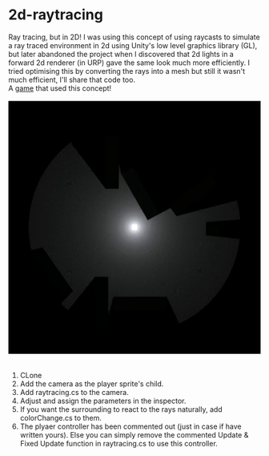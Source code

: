 # 2d-raytracing
Ray tracing, but in 2D!
I was using this concept of using raycasts to simulate a ray traced environment in 2d using Unity's low level graphics library (GL), but later abandoned the project when I discovered that 2d lights in a forward 2d renderer (in URP) gave the same look much more efficiently. I tried optimising this by converting the rays into a mesh but still it wasn't much efficient, I'll share that code too.<br>
A [game](https://makra.itch.io/two-opposites) that used this concept!<br><br>
<img src= "RTDemo.gif"><br><br>
1. CLone
2. Add the camera as the player sprite's child.
3. Add raytracing.cs to the camera.
4. Adjust and assign the parameters in the inspector.
5. If you want the surrounding to react to the rays naturally, add colorChange.cs to them.
6. The plyaer controller has been commented out (just in case if have written yours). Else you can simply remove the commented Update & Fixed Update function in raytracing.cs to use this controller.<br>

